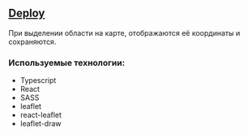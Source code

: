 ## [Deploy](https://geom52.netlify.app/)

При выделении области на карте, отображаются её координаты и сохраняются.

### Используемые технологии:
- Typescript
- React
- SASS
- leaflet
- react-leaflet
- leaflet-draw 
